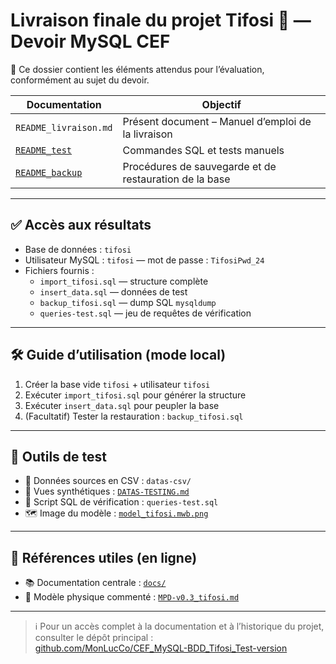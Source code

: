 # Livraison finale du projet Tifosi 🍕 — Devoir MySQL CEF

🎯 Ce dossier contient les éléments attendus pour l’évaluation, conformément au sujet du devoir.

| Documentation          | Objectif                                                       |
|------------------------|----------------------------------------------------------------|
| `README_livraison.md`  | Présent document – Manuel d’emploi de la livraison            |
| [`README_test`](../docs/README_test.md)     | Commandes SQL et tests manuels                        |
| [`README_backup`](../docs/README_backup.md) | Procédures de sauvegarde et de restauration de la base |

---

## ✅ Accès aux résultats

- Base de données : `tifosi`  
- Utilisateur MySQL : `tifosi` — mot de passe : `TifosiPwd_24`  
- Fichiers fournis :
  - `import_tifosi.sql` — structure complète
  - `insert_data.sql` — données de test
  - `backup_tifosi.sql` — dump SQL `mysqldump`
  - `queries-test.sql` — jeu de requêtes de vérification

---

## 🛠️ Guide d’utilisation (mode local)

1. Créer la base vide `tifosi` + utilisateur `tifosi`
2. Exécuter `import_tifosi.sql` pour générer la structure
3. Exécuter `insert_data.sql` pour peupler la base
4. (Facultatif) Tester la restauration : `backup_tifosi.sql`

---

## 🔬 Outils de test

- 📁 Données sources en CSV : `datas-csv/`
- 📑 Vues synthétiques : [`DATAS-TESTING.md`](../docs/DATAS-TESTING.md)
- 🧪 Script SQL de vérification : `queries-test.sql`
- 🗺️ Image du modèle : [`model_tifosi.mwb.png`](../docs/model_tifosi.mwb.png)

---

## 🔎 Références utiles (en ligne)

- 📚 Documentation centrale : [`docs/`](https://github.com/MonLucCo/CEF_MySQL-BDD_Tifosi_Test-version/tree/main/docs/)
- 🧩 Modèle physique commenté : [`MPD-v0.3_tifosi.md`](https://github.com/MonLucCo/CEF_MySQL-BDD_Tifosi_Test-version/blob/main/docs/implementation/sql/sql-v0.3/MPD-v0.3_tifosi.md)

---

> ℹ️ Pour un accès complet à la documentation et à l’historique du projet, consulter le dépôt principal :  
> [github.com/MonLucCo/CEF_MySQL-BDD_Tifosi_Test-version](https://github.com/MonLucCo/CEF_MySQL-BDD_Tifosi_Test-version)
